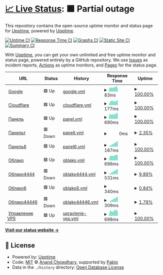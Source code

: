 # [📈 Live Status](https://demo.upptime.js.org): <!--live status--> **🟧 Partial outage**

This repository contains the open-source uptime monitor and status page for [Upptime](https://upptime.js.org), powered by [Upptime](https://github.com/upptime/upptime).

[![Uptime CI](https://github.com/HELPY4/upptime/workflows/Uptime%20CI/badge.svg)](https://github.com/HELPY4/upptime/actions?query=workflow%3A%22Uptime+CI%22)
[![Response Time CI](https://github.com/HELPY4/upptime/workflows/Response%20Time%20CI/badge.svg)](https://github.com/HELPY4/upptime/actions?query=workflow%3A%22Response+Time+CI%22)
[![Graphs CI](https://github.com/HELPY4/upptime/workflows/Graphs%20CI/badge.svg)](https://github.com/HELPY4/upptime/actions?query=workflow%3A%22Graphs+CI%22)
[![Static Site CI](https://github.com/HELPY4/upptime/workflows/Static%20Site%20CI/badge.svg)](https://github.com/HELPY4/upptime/actions?query=workflow%3A%22Static+Site+CI%22)
[![Summary CI](https://github.com/HELPY4/upptime/workflows/Summary%20CI/badge.svg)](https://github.com/HELPY4/upptime/actions?query=workflow%3A%22Summary+CI%22)

With [Upptime](https://upptime.js.org), you can get your own unlimited and free uptime monitor and status page, powered entirely by a GitHub repository. We use [Issues](https://github.com/upptime/upptime/issues) as incident reports, [Actions](https://github.com/HELPY4/upptime/actions) as uptime monitors, and [Pages](https://demo.upptime.js.org) for the status page.

<!--start: status pages-->
<!-- This summary is generated by Upptime (https://github.com/upptime/upptime) -->
<!-- Do not edit this manually, your changes will be overwritten -->
<!-- prettier-ignore -->
| URL | Status | History | Response Time | Uptime |
| --- | ------ | ------- | ------------- | ------ |
| <img alt="" src="https://icons.duckduckgo.com/ip3/www.google.com.ico" height="13"> [Google](https://www.google.com) | 🟩 Up | [google.yml](https://github.com/HELPY4/upptime/commits/HEAD/history/google.yml) | <details><summary><img alt="Response time graph" src="./graphs/google/response-time-week.png" height="20"> 83ms</summary><br><a href="https://status.romax-host.ru/history/google"><img alt="Response time 83" src="https://img.shields.io/endpoint?url=https%3A%2F%2Fraw.githubusercontent.com%2FHELPY4%2Fupptime%2FHEAD%2Fapi%2Fgoogle%2Fresponse-time.json"></a><br><a href="https://status.romax-host.ru/history/google"><img alt="24-hour response time 83" src="https://img.shields.io/endpoint?url=https%3A%2F%2Fraw.githubusercontent.com%2FHELPY4%2Fupptime%2FHEAD%2Fapi%2Fgoogle%2Fresponse-time-day.json"></a><br><a href="https://status.romax-host.ru/history/google"><img alt="7-day response time 83" src="https://img.shields.io/endpoint?url=https%3A%2F%2Fraw.githubusercontent.com%2FHELPY4%2Fupptime%2FHEAD%2Fapi%2Fgoogle%2Fresponse-time-week.json"></a><br><a href="https://status.romax-host.ru/history/google"><img alt="30-day response time 83" src="https://img.shields.io/endpoint?url=https%3A%2F%2Fraw.githubusercontent.com%2FHELPY4%2Fupptime%2FHEAD%2Fapi%2Fgoogle%2Fresponse-time-month.json"></a><br><a href="https://status.romax-host.ru/history/google"><img alt="1-year response time 83" src="https://img.shields.io/endpoint?url=https%3A%2F%2Fraw.githubusercontent.com%2FHELPY4%2Fupptime%2FHEAD%2Fapi%2Fgoogle%2Fresponse-time-year.json"></a></details> | <details><summary><a href="https://status.romax-host.ru/history/google">100.00%</a></summary><a href="https://status.romax-host.ru/history/google"><img alt="All-time uptime 100.00%" src="https://img.shields.io/endpoint?url=https%3A%2F%2Fraw.githubusercontent.com%2FHELPY4%2Fupptime%2FHEAD%2Fapi%2Fgoogle%2Fuptime.json"></a><br><a href="https://status.romax-host.ru/history/google"><img alt="24-hour uptime 100.00%" src="https://img.shields.io/endpoint?url=https%3A%2F%2Fraw.githubusercontent.com%2FHELPY4%2Fupptime%2FHEAD%2Fapi%2Fgoogle%2Fuptime-day.json"></a><br><a href="https://status.romax-host.ru/history/google"><img alt="7-day uptime 100.00%" src="https://img.shields.io/endpoint?url=https%3A%2F%2Fraw.githubusercontent.com%2FHELPY4%2Fupptime%2FHEAD%2Fapi%2Fgoogle%2Fuptime-week.json"></a><br><a href="https://status.romax-host.ru/history/google"><img alt="30-day uptime 100.00%" src="https://img.shields.io/endpoint?url=https%3A%2F%2Fraw.githubusercontent.com%2FHELPY4%2Fupptime%2FHEAD%2Fapi%2Fgoogle%2Fuptime-month.json"></a><br><a href="https://status.romax-host.ru/history/google"><img alt="1-year uptime 100.00%" src="https://img.shields.io/endpoint?url=https%3A%2F%2Fraw.githubusercontent.com%2FHELPY4%2Fupptime%2FHEAD%2Fapi%2Fgoogle%2Fuptime-year.json"></a></details>
| <img alt="" src="https://icons.duckduckgo.com/ip3/cloudflare.com.ico" height="13"> [Cloudflare](https://cloudflare.com) | 🟩 Up | [cloudflare.yml](https://github.com/HELPY4/upptime/commits/HEAD/history/cloudflare.yml) | <details><summary><img alt="Response time graph" src="./graphs/cloudflare/response-time-week.png" height="20"> 177ms</summary><br><a href="https://status.romax-host.ru/history/cloudflare"><img alt="Response time 177" src="https://img.shields.io/endpoint?url=https%3A%2F%2Fraw.githubusercontent.com%2FHELPY4%2Fupptime%2FHEAD%2Fapi%2Fcloudflare%2Fresponse-time.json"></a><br><a href="https://status.romax-host.ru/history/cloudflare"><img alt="24-hour response time 177" src="https://img.shields.io/endpoint?url=https%3A%2F%2Fraw.githubusercontent.com%2FHELPY4%2Fupptime%2FHEAD%2Fapi%2Fcloudflare%2Fresponse-time-day.json"></a><br><a href="https://status.romax-host.ru/history/cloudflare"><img alt="7-day response time 177" src="https://img.shields.io/endpoint?url=https%3A%2F%2Fraw.githubusercontent.com%2FHELPY4%2Fupptime%2FHEAD%2Fapi%2Fcloudflare%2Fresponse-time-week.json"></a><br><a href="https://status.romax-host.ru/history/cloudflare"><img alt="30-day response time 177" src="https://img.shields.io/endpoint?url=https%3A%2F%2Fraw.githubusercontent.com%2FHELPY4%2Fupptime%2FHEAD%2Fapi%2Fcloudflare%2Fresponse-time-month.json"></a><br><a href="https://status.romax-host.ru/history/cloudflare"><img alt="1-year response time 177" src="https://img.shields.io/endpoint?url=https%3A%2F%2Fraw.githubusercontent.com%2FHELPY4%2Fupptime%2FHEAD%2Fapi%2Fcloudflare%2Fresponse-time-year.json"></a></details> | <details><summary><a href="https://status.romax-host.ru/history/cloudflare">100.00%</a></summary><a href="https://status.romax-host.ru/history/cloudflare"><img alt="All-time uptime 100.00%" src="https://img.shields.io/endpoint?url=https%3A%2F%2Fraw.githubusercontent.com%2FHELPY4%2Fupptime%2FHEAD%2Fapi%2Fcloudflare%2Fuptime.json"></a><br><a href="https://status.romax-host.ru/history/cloudflare"><img alt="24-hour uptime 100.00%" src="https://img.shields.io/endpoint?url=https%3A%2F%2Fraw.githubusercontent.com%2FHELPY4%2Fupptime%2FHEAD%2Fapi%2Fcloudflare%2Fuptime-day.json"></a><br><a href="https://status.romax-host.ru/history/cloudflare"><img alt="7-day uptime 100.00%" src="https://img.shields.io/endpoint?url=https%3A%2F%2Fraw.githubusercontent.com%2FHELPY4%2Fupptime%2FHEAD%2Fapi%2Fcloudflare%2Fuptime-week.json"></a><br><a href="https://status.romax-host.ru/history/cloudflare"><img alt="30-day uptime 100.00%" src="https://img.shields.io/endpoint?url=https%3A%2F%2Fraw.githubusercontent.com%2FHELPY4%2Fupptime%2FHEAD%2Fapi%2Fcloudflare%2Fuptime-month.json"></a><br><a href="https://status.romax-host.ru/history/cloudflare"><img alt="1-year uptime 100.00%" src="https://img.shields.io/endpoint?url=https%3A%2F%2Fraw.githubusercontent.com%2FHELPY4%2Fupptime%2FHEAD%2Fapi%2Fcloudflare%2Fuptime-year.json"></a></details>
| <img alt="" src="https://icons.duckduckgo.com/ip3/panel.helpy4.ru.ico" height="13"> [Панель](https://panel.helpy4.ru) | 🟩 Up | [panel.yml](https://github.com/HELPY4/upptime/commits/HEAD/history/panel.yml) | <details><summary><img alt="Response time graph" src="./graphs/panel/response-time-week.png" height="20"> 690ms</summary><br><a href="https://status.romax-host.ru/history/panel"><img alt="Response time 690" src="https://img.shields.io/endpoint?url=https%3A%2F%2Fraw.githubusercontent.com%2FHELPY4%2Fupptime%2FHEAD%2Fapi%2Fpanel%2Fresponse-time.json"></a><br><a href="https://status.romax-host.ru/history/panel"><img alt="24-hour response time 690" src="https://img.shields.io/endpoint?url=https%3A%2F%2Fraw.githubusercontent.com%2FHELPY4%2Fupptime%2FHEAD%2Fapi%2Fpanel%2Fresponse-time-day.json"></a><br><a href="https://status.romax-host.ru/history/panel"><img alt="7-day response time 690" src="https://img.shields.io/endpoint?url=https%3A%2F%2Fraw.githubusercontent.com%2FHELPY4%2Fupptime%2FHEAD%2Fapi%2Fpanel%2Fresponse-time-week.json"></a><br><a href="https://status.romax-host.ru/history/panel"><img alt="30-day response time 690" src="https://img.shields.io/endpoint?url=https%3A%2F%2Fraw.githubusercontent.com%2FHELPY4%2Fupptime%2FHEAD%2Fapi%2Fpanel%2Fresponse-time-month.json"></a><br><a href="https://status.romax-host.ru/history/panel"><img alt="1-year response time 690" src="https://img.shields.io/endpoint?url=https%3A%2F%2Fraw.githubusercontent.com%2FHELPY4%2Fupptime%2FHEAD%2Fapi%2Fpanel%2Fresponse-time-year.json"></a></details> | <details><summary><a href="https://status.romax-host.ru/history/panel">100.00%</a></summary><a href="https://status.romax-host.ru/history/panel"><img alt="All-time uptime 100.00%" src="https://img.shields.io/endpoint?url=https%3A%2F%2Fraw.githubusercontent.com%2FHELPY4%2Fupptime%2FHEAD%2Fapi%2Fpanel%2Fuptime.json"></a><br><a href="https://status.romax-host.ru/history/panel"><img alt="24-hour uptime 100.00%" src="https://img.shields.io/endpoint?url=https%3A%2F%2Fraw.githubusercontent.com%2FHELPY4%2Fupptime%2FHEAD%2Fapi%2Fpanel%2Fuptime-day.json"></a><br><a href="https://status.romax-host.ru/history/panel"><img alt="7-day uptime 100.00%" src="https://img.shields.io/endpoint?url=https%3A%2F%2Fraw.githubusercontent.com%2FHELPY4%2Fupptime%2FHEAD%2Fapi%2Fpanel%2Fuptime-week.json"></a><br><a href="https://status.romax-host.ru/history/panel"><img alt="30-day uptime 100.00%" src="https://img.shields.io/endpoint?url=https%3A%2F%2Fraw.githubusercontent.com%2FHELPY4%2Fupptime%2FHEAD%2Fapi%2Fpanel%2Fuptime-month.json"></a><br><a href="https://status.romax-host.ru/history/panel"><img alt="1-year uptime 100.00%" src="https://img.shields.io/endpoint?url=https%3A%2F%2Fraw.githubusercontent.com%2FHELPY4%2Fupptime%2FHEAD%2Fapi%2Fpanel%2Fuptime-year.json"></a></details>
| <img alt="" src="https://icons.duckduckgo.com/ip3/panel.helpy4.ru.ico" height="13"> [Панельт](https://panel.helpy4.ru) | 🟥 Down | [panelt.yml](https://github.com/HELPY4/upptime/commits/HEAD/history/panelt.yml) | <details><summary><img alt="Response time graph" src="./graphs/panelt/response-time-week.png" height="20"> 0ms</summary><br><a href="https://status.romax-host.ru/history/panelt"><img alt="Response time 0" src="https://img.shields.io/endpoint?url=https%3A%2F%2Fraw.githubusercontent.com%2FHELPY4%2Fupptime%2FHEAD%2Fapi%2Fpanelt%2Fresponse-time.json"></a><br><a href="https://status.romax-host.ru/history/panelt"><img alt="24-hour response time 0" src="https://img.shields.io/endpoint?url=https%3A%2F%2Fraw.githubusercontent.com%2FHELPY4%2Fupptime%2FHEAD%2Fapi%2Fpanelt%2Fresponse-time-day.json"></a><br><a href="https://status.romax-host.ru/history/panelt"><img alt="7-day response time 0" src="https://img.shields.io/endpoint?url=https%3A%2F%2Fraw.githubusercontent.com%2FHELPY4%2Fupptime%2FHEAD%2Fapi%2Fpanelt%2Fresponse-time-week.json"></a><br><a href="https://status.romax-host.ru/history/panelt"><img alt="30-day response time 0" src="https://img.shields.io/endpoint?url=https%3A%2F%2Fraw.githubusercontent.com%2FHELPY4%2Fupptime%2FHEAD%2Fapi%2Fpanelt%2Fresponse-time-month.json"></a><br><a href="https://status.romax-host.ru/history/panelt"><img alt="1-year response time 0" src="https://img.shields.io/endpoint?url=https%3A%2F%2Fraw.githubusercontent.com%2FHELPY4%2Fupptime%2FHEAD%2Fapi%2Fpanelt%2Fresponse-time-year.json"></a></details> | <details><summary><a href="https://status.romax-host.ru/history/panelt">2.35%</a></summary><a href="https://status.romax-host.ru/history/panelt"><img alt="All-time uptime 2.35%" src="https://img.shields.io/endpoint?url=https%3A%2F%2Fraw.githubusercontent.com%2FHELPY4%2Fupptime%2FHEAD%2Fapi%2Fpanelt%2Fuptime.json"></a><br><a href="https://status.romax-host.ru/history/panelt"><img alt="24-hour uptime 2.35%" src="https://img.shields.io/endpoint?url=https%3A%2F%2Fraw.githubusercontent.com%2FHELPY4%2Fupptime%2FHEAD%2Fapi%2Fpanelt%2Fuptime-day.json"></a><br><a href="https://status.romax-host.ru/history/panelt"><img alt="7-day uptime 2.35%" src="https://img.shields.io/endpoint?url=https%3A%2F%2Fraw.githubusercontent.com%2FHELPY4%2Fupptime%2FHEAD%2Fapi%2Fpanelt%2Fuptime-week.json"></a><br><a href="https://status.romax-host.ru/history/panelt"><img alt="30-day uptime 2.35%" src="https://img.shields.io/endpoint?url=https%3A%2F%2Fraw.githubusercontent.com%2FHELPY4%2Fupptime%2FHEAD%2Fapi%2Fpanelt%2Fuptime-month.json"></a><br><a href="https://status.romax-host.ru/history/panelt"><img alt="1-year uptime 2.35%" src="https://img.shields.io/endpoint?url=https%3A%2F%2Fraw.githubusercontent.com%2FHELPY4%2Fupptime%2FHEAD%2Fapi%2Fpanelt%2Fuptime-year.json"></a></details>
| <img alt="" src="https://icons.duckduckgo.com/ip3/panel.helpy4.ru.ico" height="13"> [Панель6](https://panel.helpy4.ru) | 🟩 Up | [panel6.yml](https://github.com/HELPY4/upptime/commits/HEAD/history/panel6.yml) | <details><summary><img alt="Response time graph" src="./graphs/panel6/response-time-week.png" height="20"> 187ms</summary><br><a href="https://status.romax-host.ru/history/panel6"><img alt="Response time 187" src="https://img.shields.io/endpoint?url=https%3A%2F%2Fraw.githubusercontent.com%2FHELPY4%2Fupptime%2FHEAD%2Fapi%2Fpanel6%2Fresponse-time.json"></a><br><a href="https://status.romax-host.ru/history/panel6"><img alt="24-hour response time 187" src="https://img.shields.io/endpoint?url=https%3A%2F%2Fraw.githubusercontent.com%2FHELPY4%2Fupptime%2FHEAD%2Fapi%2Fpanel6%2Fresponse-time-day.json"></a><br><a href="https://status.romax-host.ru/history/panel6"><img alt="7-day response time 187" src="https://img.shields.io/endpoint?url=https%3A%2F%2Fraw.githubusercontent.com%2FHELPY4%2Fupptime%2FHEAD%2Fapi%2Fpanel6%2Fresponse-time-week.json"></a><br><a href="https://status.romax-host.ru/history/panel6"><img alt="30-day response time 187" src="https://img.shields.io/endpoint?url=https%3A%2F%2Fraw.githubusercontent.com%2FHELPY4%2Fupptime%2FHEAD%2Fapi%2Fpanel6%2Fresponse-time-month.json"></a><br><a href="https://status.romax-host.ru/history/panel6"><img alt="1-year response time 187" src="https://img.shields.io/endpoint?url=https%3A%2F%2Fraw.githubusercontent.com%2FHELPY4%2Fupptime%2FHEAD%2Fapi%2Fpanel6%2Fresponse-time-year.json"></a></details> | <details><summary><a href="https://status.romax-host.ru/history/panel6">100.00%</a></summary><a href="https://status.romax-host.ru/history/panel6"><img alt="All-time uptime 100.00%" src="https://img.shields.io/endpoint?url=https%3A%2F%2Fraw.githubusercontent.com%2FHELPY4%2Fupptime%2FHEAD%2Fapi%2Fpanel6%2Fuptime.json"></a><br><a href="https://status.romax-host.ru/history/panel6"><img alt="24-hour uptime 100.00%" src="https://img.shields.io/endpoint?url=https%3A%2F%2Fraw.githubusercontent.com%2FHELPY4%2Fupptime%2FHEAD%2Fapi%2Fpanel6%2Fuptime-day.json"></a><br><a href="https://status.romax-host.ru/history/panel6"><img alt="7-day uptime 100.00%" src="https://img.shields.io/endpoint?url=https%3A%2F%2Fraw.githubusercontent.com%2FHELPY4%2Fupptime%2FHEAD%2Fapi%2Fpanel6%2Fuptime-week.json"></a><br><a href="https://status.romax-host.ru/history/panel6"><img alt="30-day uptime 100.00%" src="https://img.shields.io/endpoint?url=https%3A%2F%2Fraw.githubusercontent.com%2FHELPY4%2Fupptime%2FHEAD%2Fapi%2Fpanel6%2Fuptime-month.json"></a><br><a href="https://status.romax-host.ru/history/panel6"><img alt="1-year uptime 100.00%" src="https://img.shields.io/endpoint?url=https%3A%2F%2Fraw.githubusercontent.com%2FHELPY4%2Fupptime%2FHEAD%2Fapi%2Fpanel6%2Fuptime-year.json"></a></details>
| <img alt="" src="https://icons.duckduckgo.com/ip3/null.ico" height="13"> [Облако](cloud.romax-host.ru) | 🟩 Up | [oblako.yml](https://github.com/HELPY4/upptime/commits/HEAD/history/oblako.yml) | <details><summary><img alt="Response time graph" src="./graphs/oblako/response-time-week.png" height="20"> 696ms</summary><br><a href="https://status.romax-host.ru/history/oblako"><img alt="Response time 696" src="https://img.shields.io/endpoint?url=https%3A%2F%2Fraw.githubusercontent.com%2FHELPY4%2Fupptime%2FHEAD%2Fapi%2Foblako%2Fresponse-time.json"></a><br><a href="https://status.romax-host.ru/history/oblako"><img alt="24-hour response time 696" src="https://img.shields.io/endpoint?url=https%3A%2F%2Fraw.githubusercontent.com%2FHELPY4%2Fupptime%2FHEAD%2Fapi%2Foblako%2Fresponse-time-day.json"></a><br><a href="https://status.romax-host.ru/history/oblako"><img alt="7-day response time 696" src="https://img.shields.io/endpoint?url=https%3A%2F%2Fraw.githubusercontent.com%2FHELPY4%2Fupptime%2FHEAD%2Fapi%2Foblako%2Fresponse-time-week.json"></a><br><a href="https://status.romax-host.ru/history/oblako"><img alt="30-day response time 696" src="https://img.shields.io/endpoint?url=https%3A%2F%2Fraw.githubusercontent.com%2FHELPY4%2Fupptime%2FHEAD%2Fapi%2Foblako%2Fresponse-time-month.json"></a><br><a href="https://status.romax-host.ru/history/oblako"><img alt="1-year response time 696" src="https://img.shields.io/endpoint?url=https%3A%2F%2Fraw.githubusercontent.com%2FHELPY4%2Fupptime%2FHEAD%2Fapi%2Foblako%2Fresponse-time-year.json"></a></details> | <details><summary><a href="https://status.romax-host.ru/history/oblako">100.00%</a></summary><a href="https://status.romax-host.ru/history/oblako"><img alt="All-time uptime 100.00%" src="https://img.shields.io/endpoint?url=https%3A%2F%2Fraw.githubusercontent.com%2FHELPY4%2Fupptime%2FHEAD%2Fapi%2Foblako%2Fuptime.json"></a><br><a href="https://status.romax-host.ru/history/oblako"><img alt="24-hour uptime 100.00%" src="https://img.shields.io/endpoint?url=https%3A%2F%2Fraw.githubusercontent.com%2FHELPY4%2Fupptime%2FHEAD%2Fapi%2Foblako%2Fuptime-day.json"></a><br><a href="https://status.romax-host.ru/history/oblako"><img alt="7-day uptime 100.00%" src="https://img.shields.io/endpoint?url=https%3A%2F%2Fraw.githubusercontent.com%2FHELPY4%2Fupptime%2FHEAD%2Fapi%2Foblako%2Fuptime-week.json"></a><br><a href="https://status.romax-host.ru/history/oblako"><img alt="30-day uptime 100.00%" src="https://img.shields.io/endpoint?url=https%3A%2F%2Fraw.githubusercontent.com%2FHELPY4%2Fupptime%2FHEAD%2Fapi%2Foblako%2Fuptime-month.json"></a><br><a href="https://status.romax-host.ru/history/oblako"><img alt="1-year uptime 100.00%" src="https://img.shields.io/endpoint?url=https%3A%2F%2Fraw.githubusercontent.com%2FHELPY4%2Fupptime%2FHEAD%2Fapi%2Foblako%2Fuptime-year.json"></a></details>
| <img alt="" src="https://icons.duckduckgo.com/ip3/4444.ico" height="13"> [Облако4444](cloud.romax-host.ru:4444) | 🟥 Down | [oblako4444.yml](https://github.com/HELPY4/upptime/commits/HEAD/history/oblako4444.yml) | <details><summary><img alt="Response time graph" src="./graphs/oblako4444/response-time-week.png" height="20"> 531ms</summary><br><a href="https://status.romax-host.ru/history/oblako4444"><img alt="Response time 531" src="https://img.shields.io/endpoint?url=https%3A%2F%2Fraw.githubusercontent.com%2FHELPY4%2Fupptime%2FHEAD%2Fapi%2Foblako4444%2Fresponse-time.json"></a><br><a href="https://status.romax-host.ru/history/oblako4444"><img alt="24-hour response time 531" src="https://img.shields.io/endpoint?url=https%3A%2F%2Fraw.githubusercontent.com%2FHELPY4%2Fupptime%2FHEAD%2Fapi%2Foblako4444%2Fresponse-time-day.json"></a><br><a href="https://status.romax-host.ru/history/oblako4444"><img alt="7-day response time 531" src="https://img.shields.io/endpoint?url=https%3A%2F%2Fraw.githubusercontent.com%2FHELPY4%2Fupptime%2FHEAD%2Fapi%2Foblako4444%2Fresponse-time-week.json"></a><br><a href="https://status.romax-host.ru/history/oblako4444"><img alt="30-day response time 531" src="https://img.shields.io/endpoint?url=https%3A%2F%2Fraw.githubusercontent.com%2FHELPY4%2Fupptime%2FHEAD%2Fapi%2Foblako4444%2Fresponse-time-month.json"></a><br><a href="https://status.romax-host.ru/history/oblako4444"><img alt="1-year response time 531" src="https://img.shields.io/endpoint?url=https%3A%2F%2Fraw.githubusercontent.com%2FHELPY4%2Fupptime%2FHEAD%2Fapi%2Foblako4444%2Fresponse-time-year.json"></a></details> | <details><summary><a href="https://status.romax-host.ru/history/oblako4444">9.89%</a></summary><a href="https://status.romax-host.ru/history/oblako4444"><img alt="All-time uptime 9.89%" src="https://img.shields.io/endpoint?url=https%3A%2F%2Fraw.githubusercontent.com%2FHELPY4%2Fupptime%2FHEAD%2Fapi%2Foblako4444%2Fuptime.json"></a><br><a href="https://status.romax-host.ru/history/oblako4444"><img alt="24-hour uptime 9.89%" src="https://img.shields.io/endpoint?url=https%3A%2F%2Fraw.githubusercontent.com%2FHELPY4%2Fupptime%2FHEAD%2Fapi%2Foblako4444%2Fuptime-day.json"></a><br><a href="https://status.romax-host.ru/history/oblako4444"><img alt="7-day uptime 9.89%" src="https://img.shields.io/endpoint?url=https%3A%2F%2Fraw.githubusercontent.com%2FHELPY4%2Fupptime%2FHEAD%2Fapi%2Foblako4444%2Fuptime-week.json"></a><br><a href="https://status.romax-host.ru/history/oblako4444"><img alt="30-day uptime 9.89%" src="https://img.shields.io/endpoint?url=https%3A%2F%2Fraw.githubusercontent.com%2FHELPY4%2Fupptime%2FHEAD%2Fapi%2Foblako4444%2Fuptime-month.json"></a><br><a href="https://status.romax-host.ru/history/oblako4444"><img alt="1-year uptime 9.89%" src="https://img.shields.io/endpoint?url=https%3A%2F%2Fraw.githubusercontent.com%2FHELPY4%2Fupptime%2FHEAD%2Fapi%2Foblako4444%2Fuptime-year.json"></a></details>
| <img alt="" src="https://icons.duckduckgo.com/ip3/null.ico" height="13"> [Облако6](cloud.romax-host.ru) | 🟩 Up | [oblako6.yml](https://github.com/HELPY4/upptime/commits/HEAD/history/oblako6.yml) | <details><summary><img alt="Response time graph" src="./graphs/oblako6/response-time-week.png" height="20"> 340ms</summary><br><a href="https://status.romax-host.ru/history/oblako6"><img alt="Response time 340" src="https://img.shields.io/endpoint?url=https%3A%2F%2Fraw.githubusercontent.com%2FHELPY4%2Fupptime%2FHEAD%2Fapi%2Foblako6%2Fresponse-time.json"></a><br><a href="https://status.romax-host.ru/history/oblako6"><img alt="24-hour response time 340" src="https://img.shields.io/endpoint?url=https%3A%2F%2Fraw.githubusercontent.com%2FHELPY4%2Fupptime%2FHEAD%2Fapi%2Foblako6%2Fresponse-time-day.json"></a><br><a href="https://status.romax-host.ru/history/oblako6"><img alt="7-day response time 340" src="https://img.shields.io/endpoint?url=https%3A%2F%2Fraw.githubusercontent.com%2FHELPY4%2Fupptime%2FHEAD%2Fapi%2Foblako6%2Fresponse-time-week.json"></a><br><a href="https://status.romax-host.ru/history/oblako6"><img alt="30-day response time 340" src="https://img.shields.io/endpoint?url=https%3A%2F%2Fraw.githubusercontent.com%2FHELPY4%2Fupptime%2FHEAD%2Fapi%2Foblako6%2Fresponse-time-month.json"></a><br><a href="https://status.romax-host.ru/history/oblako6"><img alt="1-year response time 340" src="https://img.shields.io/endpoint?url=https%3A%2F%2Fraw.githubusercontent.com%2FHELPY4%2Fupptime%2FHEAD%2Fapi%2Foblako6%2Fresponse-time-year.json"></a></details> | <details><summary><a href="https://status.romax-host.ru/history/oblako6">0.84%</a></summary><a href="https://status.romax-host.ru/history/oblako6"><img alt="All-time uptime 0.84%" src="https://img.shields.io/endpoint?url=https%3A%2F%2Fraw.githubusercontent.com%2FHELPY4%2Fupptime%2FHEAD%2Fapi%2Foblako6%2Fuptime.json"></a><br><a href="https://status.romax-host.ru/history/oblako6"><img alt="24-hour uptime 0.84%" src="https://img.shields.io/endpoint?url=https%3A%2F%2Fraw.githubusercontent.com%2FHELPY4%2Fupptime%2FHEAD%2Fapi%2Foblako6%2Fuptime-day.json"></a><br><a href="https://status.romax-host.ru/history/oblako6"><img alt="7-day uptime 0.84%" src="https://img.shields.io/endpoint?url=https%3A%2F%2Fraw.githubusercontent.com%2FHELPY4%2Fupptime%2FHEAD%2Fapi%2Foblako6%2Fuptime-week.json"></a><br><a href="https://status.romax-host.ru/history/oblako6"><img alt="30-day uptime 0.84%" src="https://img.shields.io/endpoint?url=https%3A%2F%2Fraw.githubusercontent.com%2FHELPY4%2Fupptime%2FHEAD%2Fapi%2Foblako6%2Fuptime-month.json"></a><br><a href="https://status.romax-host.ru/history/oblako6"><img alt="1-year uptime 0.84%" src="https://img.shields.io/endpoint?url=https%3A%2F%2Fraw.githubusercontent.com%2FHELPY4%2Fupptime%2FHEAD%2Fapi%2Foblako6%2Fuptime-year.json"></a></details>
| <img alt="" src="https://icons.duckduckgo.com/ip3/4444.ico" height="13"> [Облако44446](cloud.romax-host.ru:4444) | 🟥 Down | [oblako44446.yml](https://github.com/HELPY4/upptime/commits/HEAD/history/oblako44446.yml) | <details><summary><img alt="Response time graph" src="./graphs/oblako44446/response-time-week.png" height="20"> 309ms</summary><br><a href="https://status.romax-host.ru/history/oblako44446"><img alt="Response time 309" src="https://img.shields.io/endpoint?url=https%3A%2F%2Fraw.githubusercontent.com%2FHELPY4%2Fupptime%2FHEAD%2Fapi%2Foblako44446%2Fresponse-time.json"></a><br><a href="https://status.romax-host.ru/history/oblako44446"><img alt="24-hour response time 309" src="https://img.shields.io/endpoint?url=https%3A%2F%2Fraw.githubusercontent.com%2FHELPY4%2Fupptime%2FHEAD%2Fapi%2Foblako44446%2Fresponse-time-day.json"></a><br><a href="https://status.romax-host.ru/history/oblako44446"><img alt="7-day response time 309" src="https://img.shields.io/endpoint?url=https%3A%2F%2Fraw.githubusercontent.com%2FHELPY4%2Fupptime%2FHEAD%2Fapi%2Foblako44446%2Fresponse-time-week.json"></a><br><a href="https://status.romax-host.ru/history/oblako44446"><img alt="30-day response time 309" src="https://img.shields.io/endpoint?url=https%3A%2F%2Fraw.githubusercontent.com%2FHELPY4%2Fupptime%2FHEAD%2Fapi%2Foblako44446%2Fresponse-time-month.json"></a><br><a href="https://status.romax-host.ru/history/oblako44446"><img alt="1-year response time 309" src="https://img.shields.io/endpoint?url=https%3A%2F%2Fraw.githubusercontent.com%2FHELPY4%2Fupptime%2FHEAD%2Fapi%2Foblako44446%2Fresponse-time-year.json"></a></details> | <details><summary><a href="https://status.romax-host.ru/history/oblako44446">1.78%</a></summary><a href="https://status.romax-host.ru/history/oblako44446"><img alt="All-time uptime 1.78%" src="https://img.shields.io/endpoint?url=https%3A%2F%2Fraw.githubusercontent.com%2FHELPY4%2Fupptime%2FHEAD%2Fapi%2Foblako44446%2Fuptime.json"></a><br><a href="https://status.romax-host.ru/history/oblako44446"><img alt="24-hour uptime 1.78%" src="https://img.shields.io/endpoint?url=https%3A%2F%2Fraw.githubusercontent.com%2FHELPY4%2Fupptime%2FHEAD%2Fapi%2Foblako44446%2Fuptime-day.json"></a><br><a href="https://status.romax-host.ru/history/oblako44446"><img alt="7-day uptime 1.78%" src="https://img.shields.io/endpoint?url=https%3A%2F%2Fraw.githubusercontent.com%2FHELPY4%2Fupptime%2FHEAD%2Fapi%2Foblako44446%2Fuptime-week.json"></a><br><a href="https://status.romax-host.ru/history/oblako44446"><img alt="30-day uptime 1.78%" src="https://img.shields.io/endpoint?url=https%3A%2F%2Fraw.githubusercontent.com%2FHELPY4%2Fupptime%2FHEAD%2Fapi%2Foblako44446%2Fuptime-month.json"></a><br><a href="https://status.romax-host.ru/history/oblako44446"><img alt="1-year uptime 1.78%" src="https://img.shields.io/endpoint?url=https%3A%2F%2Fraw.githubusercontent.com%2FHELPY4%2Fupptime%2FHEAD%2Fapi%2Foblako44446%2Fuptime-year.json"></a></details>
| <img alt="" src="https://icons.duckduckgo.com/ip3/pve.helpy4.ru.ico" height="13"> [Управление VPS](https://pve.helpy4.ru) | 🟩 Up | [upravlenie-vps.yml](https://github.com/HELPY4/upptime/commits/HEAD/history/upravlenie-vps.yml) | <details><summary><img alt="Response time graph" src="./graphs/upravlenie-vps/response-time-week.png" height="20"> 698ms</summary><br><a href="https://status.romax-host.ru/history/upravlenie-vps"><img alt="Response time 698" src="https://img.shields.io/endpoint?url=https%3A%2F%2Fraw.githubusercontent.com%2FHELPY4%2Fupptime%2FHEAD%2Fapi%2Fupravlenie-vps%2Fresponse-time.json"></a><br><a href="https://status.romax-host.ru/history/upravlenie-vps"><img alt="24-hour response time 698" src="https://img.shields.io/endpoint?url=https%3A%2F%2Fraw.githubusercontent.com%2FHELPY4%2Fupptime%2FHEAD%2Fapi%2Fupravlenie-vps%2Fresponse-time-day.json"></a><br><a href="https://status.romax-host.ru/history/upravlenie-vps"><img alt="7-day response time 698" src="https://img.shields.io/endpoint?url=https%3A%2F%2Fraw.githubusercontent.com%2FHELPY4%2Fupptime%2FHEAD%2Fapi%2Fupravlenie-vps%2Fresponse-time-week.json"></a><br><a href="https://status.romax-host.ru/history/upravlenie-vps"><img alt="30-day response time 698" src="https://img.shields.io/endpoint?url=https%3A%2F%2Fraw.githubusercontent.com%2FHELPY4%2Fupptime%2FHEAD%2Fapi%2Fupravlenie-vps%2Fresponse-time-month.json"></a><br><a href="https://status.romax-host.ru/history/upravlenie-vps"><img alt="1-year response time 698" src="https://img.shields.io/endpoint?url=https%3A%2F%2Fraw.githubusercontent.com%2FHELPY4%2Fupptime%2FHEAD%2Fapi%2Fupravlenie-vps%2Fresponse-time-year.json"></a></details> | <details><summary><a href="https://status.romax-host.ru/history/upravlenie-vps">100.00%</a></summary><a href="https://status.romax-host.ru/history/upravlenie-vps"><img alt="All-time uptime 100.00%" src="https://img.shields.io/endpoint?url=https%3A%2F%2Fraw.githubusercontent.com%2FHELPY4%2Fupptime%2FHEAD%2Fapi%2Fupravlenie-vps%2Fuptime.json"></a><br><a href="https://status.romax-host.ru/history/upravlenie-vps"><img alt="24-hour uptime 100.00%" src="https://img.shields.io/endpoint?url=https%3A%2F%2Fraw.githubusercontent.com%2FHELPY4%2Fupptime%2FHEAD%2Fapi%2Fupravlenie-vps%2Fuptime-day.json"></a><br><a href="https://status.romax-host.ru/history/upravlenie-vps"><img alt="7-day uptime 100.00%" src="https://img.shields.io/endpoint?url=https%3A%2F%2Fraw.githubusercontent.com%2FHELPY4%2Fupptime%2FHEAD%2Fapi%2Fupravlenie-vps%2Fuptime-week.json"></a><br><a href="https://status.romax-host.ru/history/upravlenie-vps"><img alt="30-day uptime 100.00%" src="https://img.shields.io/endpoint?url=https%3A%2F%2Fraw.githubusercontent.com%2FHELPY4%2Fupptime%2FHEAD%2Fapi%2Fupravlenie-vps%2Fuptime-month.json"></a><br><a href="https://status.romax-host.ru/history/upravlenie-vps"><img alt="1-year uptime 100.00%" src="https://img.shields.io/endpoint?url=https%3A%2F%2Fraw.githubusercontent.com%2FHELPY4%2Fupptime%2FHEAD%2Fapi%2Fupravlenie-vps%2Fuptime-year.json"></a></details>

<!--end: status pages-->

[**Visit our status website →**](https://demo.upptime.js.org)

## 📄 License

- Powered by: [Upptime](https://github.com/upptime/upptime)
- Code: [MIT](./LICENSE) © [Anand Chowdhary](https://anandchowdhary.com), supported by [Pabio](https://pabio.com)
- Data in the `./history` directory: [Open Database License](https://opendatacommons.org/licenses/odbl/1-0/)
